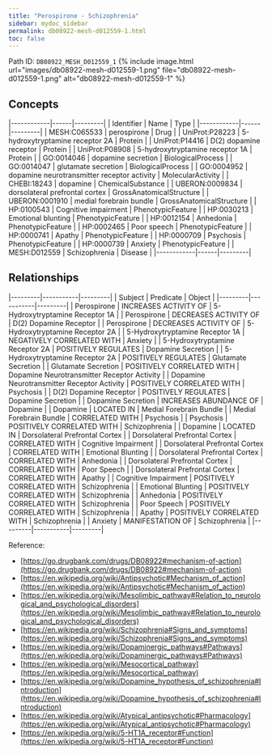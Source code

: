 ```yaml
---
title: "Perospirone - Schizophrenia"
sidebar: mydoc_sidebar
permalink: db08922-mesh-d012559-1.html
toc: false 
---
```



Path ID: `DB08922_MESH_D012559_1`
{% include image.html url="images/db08922-mesh-d012559-1.png" file="db08922-mesh-d012559-1.png" alt="db08922-mesh-d012559-1" %}

## Concepts

|------------|------|---------|
| Identifier | Name | Type    |
|------------|------|---------|
| MESH:C065533 | perospirone | Drug |
| UniProt:P28223 | 5-hydroxytryptamine receptor 2A | Protein |
| UniProt:P14416 | D(2) dopamine receptor | Protein |
| UniProt:P08908 | 5-hydroxytryptamine receptor 1A | Protein |
| GO:0014046 | dopamine secretion | BiologicalProcess |
| GO:0014047 | glutamate secretion | BiologicalProcess |
| GO:0004952 | dopamine neurotransmitter receptor activity | MolecularActivity |
| CHEBI:18243 | dopamine | ChemicalSubstance |
| UBERON:0009834 | dorsolateral prefrontal cortex | GrossAnatomicalStructure |
| UBERON:0001910 | medial forebrain bundle | GrossAnatomicalStructure |
| HP:0100543 | Cognitive impairment | PhenotypicFeature |
| HP:0030213 | Emotional blunting | PhenotypicFeature |
| HP:0012154 | Anhedonia | PhenotypicFeature |
| HP:0002465 | Poor speech | PhenotypicFeature |
| HP:0000741 | Apathy | PhenotypicFeature |
| HP:0000709 | Psychosis | PhenotypicFeature |
| HP:0000739 | Anxiety | PhenotypicFeature |
| MESH:D012559 | Schizophrenia | Disease |
|------------|------|---------|

## Relationships

|---------|-----------|---------|
| Subject | Predicate | Object  |
|---------|-----------|---------|
| Perospirone | INCREASES ACTIVITY OF | 5-Hydroxytryptamine Receptor 1A |
| Perospirone | DECREASES ACTIVITY OF | D(2) Dopamine Receptor |
| Perospirone | DECREASES ACTIVITY OF | 5-Hydroxytryptamine Receptor 2A |
| 5-Hydroxytryptamine Receptor 1A | NEGATIVELY CORRELATED WITH | Anxiety |
| 5-Hydroxytryptamine Receptor 2A | POSITIVELY REGULATES | Dopamine Secretion |
| 5-Hydroxytryptamine Receptor 2A | POSITIVELY REGULATES | Glutamate Secretion |
| Glutamate Secretion | POSITIVELY CORRELATED WITH | Dopamine Neurotransmitter Receptor Activity |
| Dopamine Neurotransmitter Receptor Activity | POSITIVELY CORRELATED WITH | Psychosis |
| D(2) Dopamine Receptor | POSITIVELY REGULATES | Dopamine Secretion |
| Dopamine Secretion | INCREASES ABUNDANCE OF | Dopamine |
| Dopamine | LOCATED IN | Medial Forebrain Bundle |
| Medial Forebrain Bundle | CORRELATED WITH | Psychosis |
| Psychosis | POSITIVELY CORRELATED WITH | Schizophrenia |
| Dopamine | LOCATED IN | Dorsolateral Prefrontal Cortex |
| Dorsolateral Prefrontal Cortex | CORRELATED WITH | Cognitive Impairment |
| Dorsolateral Prefrontal Cortex | CORRELATED WITH | Emotional Blunting |
| Dorsolateral Prefrontal Cortex | CORRELATED WITH | Anhedonia |
| Dorsolateral Prefrontal Cortex | CORRELATED WITH | Poor Speech |
| Dorsolateral Prefrontal Cortex | CORRELATED WITH | Apathy |
| Cognitive Impairment | POSITIVELY CORRELATED WITH | Schizophrenia |
| Emotional Blunting | POSITIVELY CORRELATED WITH | Schizophrenia |
| Anhedonia | POSITIVELY CORRELATED WITH | Schizophrenia |
| Poor Speech | POSITIVELY CORRELATED WITH | Schizophrenia |
| Apathy | POSITIVELY CORRELATED WITH | Schizophrenia |
| Anxiety | MANIFESTATION OF | Schizophrenia |
|---------|-----------|---------|

Reference: 
  - [https://go.drugbank.com/drugs/DB08922#mechanism-of-action](https://go.drugbank.com/drugs/DB08922#mechanism-of-action)
  - [https://en.wikipedia.org/wiki/Antipsychotic#Mechanism_of_action](https://en.wikipedia.org/wiki/Antipsychotic#Mechanism_of_action)
  - [https://en.wikipedia.org/wiki/Mesolimbic_pathway#Relation_to_neurological_and_psychological_disorders](https://en.wikipedia.org/wiki/Mesolimbic_pathway#Relation_to_neurological_and_psychological_disorders)
  - [https://en.wikipedia.org/wiki/Schizophrenia#Signs_and_symptoms](https://en.wikipedia.org/wiki/Schizophrenia#Signs_and_symptoms)
  - [https://en.wikipedia.org/wiki/Dopaminergic_pathways#Pathways](https://en.wikipedia.org/wiki/Dopaminergic_pathways#Pathways)
  - [https://en.wikipedia.org/wiki/Mesocortical_pathway](https://en.wikipedia.org/wiki/Mesocortical_pathway)
  - [https://en.wikipedia.org/wiki/Dopamine_hypothesis_of_schizophrenia#Introduction](https://en.wikipedia.org/wiki/Dopamine_hypothesis_of_schizophrenia#Introduction)
  - [https://en.wikipedia.org/wiki/Atypical_antipsychotic#Pharmacology](https://en.wikipedia.org/wiki/Atypical_antipsychotic#Pharmacology)
  - [https://en.wikipedia.org/wiki/5-HT1A_receptor#Function](https://en.wikipedia.org/wiki/5-HT1A_receptor#Function)
